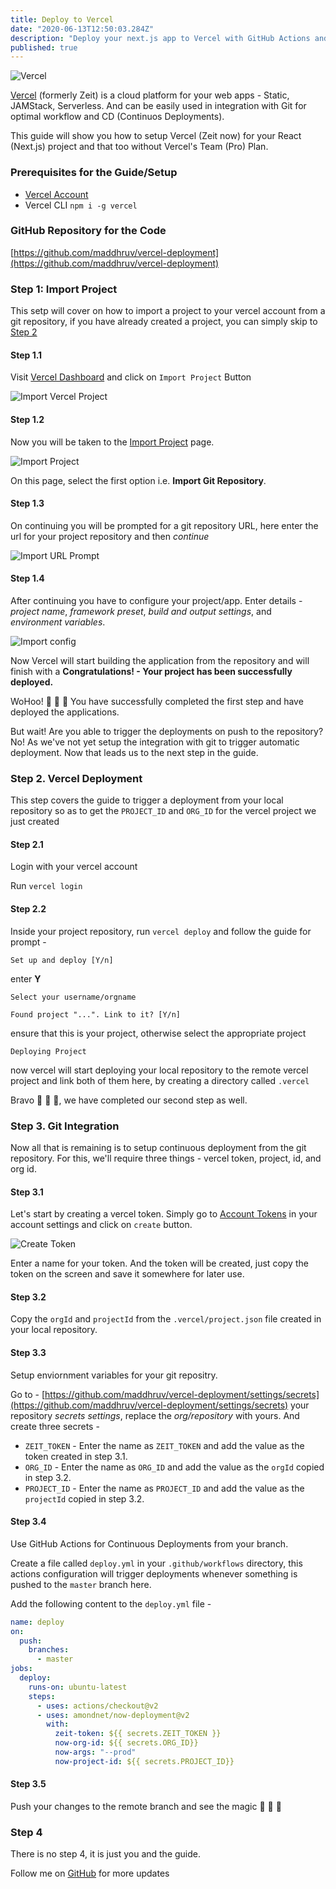```yaml
---
title: Deploy to Vercel
date: "2020-06-13T12:50:03.284Z"
description: "Deploy your next.js app to Vercel with GitHub Actions and Free Tier Plan"
published: true
---
```


![Vercel](./vercel.jpeg)

[Vercel](http://vercel.com/) (formerly Zeit) is a cloud platform for your web apps - Static, JAMStack, Serverless. And can be easily used in integration with Git for optimal workflow and CD (Continuos Deployments).

This guide will show you how to setup Vercel (Zeit now) for your React (Next.js) project and that too without Vercel's Team (Pro) Plan.

### Prerequisites for the Guide/Setup

- [Vercel Account](https://vercel.com/signup)
- Vercel CLI `npm i -g vercel`

### GitHub Repository for the Code

[https://github.com/maddhruv/vercel-deployment](https://github.com/maddhruv/vercel-deployment)

### Step 1: Import Project

This setp will cover on how to import a project to your vercel account from a git repository, if you have already created a project, you can simply skip to [Step 2](#step-2-vercel-deployment)

#### Step 1.1

Visit [Vercel Dashboard](https://vercel.com/dashboard) and click on `Import Project` Button

![Import Vercel Project](./import.png)

#### Step 1.2

Now you will be taken to the [Import Project](https://vercel.com/import) page.

![Import Project](./import-project.png)

On this page, select the first option i.e. **Import Git Repository**.

#### Step 1.3

On continuing you will be prompted for a git repository URL, here enter the url for your project repository and then _continue_

![Import URL Prompt](./import-prompt.png)

#### Step 1.4

After continuing you have to configure your project/app. Enter details - _project name_, _framework preset_, _build and output settings_, and _environment variables_.

![Import config](./import-config.png)

Now Vercel will start building the application from the repository and will finish with a **Congratulations! - Your project has been successfully deployed.**

WoHoo! 🎉 🎉 🎉 You have successfully completed the first step and have deployed the applications.

But wait! Are you able to trigger the deployments on push to the repository? No! As we've not yet setup the integration with git to trigger automatic deployment. Now that leads us to the next step in the guide.

### Step 2. Vercel Deployment

This step covers the guide to trigger a deployment from your local repository so as to get the `PROJECT_ID` and `ORG_ID` for the vercel project we just created

#### Step 2.1

Login with your vercel account

Run `vercel login`

#### Step 2.2

Inside your project repository, run `vercel deploy` and follow the guide for prompt -

`Set up and deploy [Y/n]`

enter **Y**

`Select your username/orgname`

`Found project "...". Link to it? [Y/n]`

ensure that this is your project, otherwise select the appropriate project

`Deploying Project`

now vercel will start deploying your local repository to the remote vercel project and link both of them here, by creating a directory called `.vercel`

Bravo 🕺 🕺 🕺, we have completed our second step as well.

### Step 3. Git Integration

Now all that is remaining is to setup continuous deployment from the git repository. For this, we'll require three things - vercel token, project, id, and org id.

#### Step 3.1

Let's start by creating a vercel token. Simply go to [Account Tokens](https://vercel.com/account/tokens) in your account settings and click on `create` button.

![Create Token](./vercel-token.png)

Enter a name for your token. And the token will be created, just copy the token on the screen and save it somewhere for later use.

#### Step 3.2

Copy the `orgId` and `projectId` from the `.vercel/project.json` file created in your local repository.

#### Step 3.3

Setup enviornment variables for your git repositry.

Go to - [https://github.com/maddhruv/vercel-deployment/settings/secrets](https://github.com/maddhruv/vercel-deployment/settings/secrets) your repository _secrets settings_, replace the _org/repository_ with yours.
And create three secrets -

- `ZEIT_TOKEN` - Enter the name as `ZEIT_TOKEN` and add the value as the token created in step 3.1.
- `ORG_ID` - Enter the name as `ORG_ID` and add the value as the `orgId` copied in step 3.2.
- `PROJECT_ID` - Enter the name as `PROJECT_ID` and add the value as the `projectId` copied in step 3.2.

#### Step 3.4

Use GitHub Actions for Continuous Deployments from your branch.

Create a file called `deploy.yml` in your `.github/workflows` directory, this actions configuration will trigger deployments whenever something is pushed to the `master` branch here.

Add the following content to the `deploy.yml` file -

```yml
name: deploy
on:
  push:
    branches:
      - master
jobs:
  deploy:
    runs-on: ubuntu-latest
    steps:
      - uses: actions/checkout@v2
      - uses: amondnet/now-deployment@v2
        with:
          zeit-token: ${{ secrets.ZEIT_TOKEN }}
          now-org-id: ${{ secrets.ORG_ID}}
          now-args: "--prod"
          now-project-id: ${{ secrets.PROJECT_ID}}
```

#### Step 3.5

Push your changes to the remote branch and see the magic 🎱 🎱 🎱

### Step 4

There is no step 4, it is just you and the guide.

Follow me on [GitHub](https://github.com/maddhruv) for more updates

